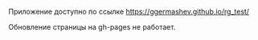 Приложение доступно по ссылке
https://ggermashev.github.io/rg_test/

Обновление страницы на gh-pages не работает.